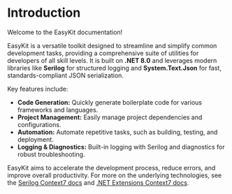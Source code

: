 # Introduction

Welcome to the EasyKit documentation!

EasyKit is a versatile toolkit designed to streamline and simplify common development tasks, providing a comprehensive suite of utilities for developers of all skill levels. It is built on **.NET 8.0** and leverages modern libraries like **Serilog** for structured logging and **System.Text.Json** for fast, standards-compliant JSON serialization.

Key features include:

*   **Code Generation:** Quickly generate boilerplate code for various frameworks and languages.
*   **Project Management:** Easily manage project dependencies and configurations.
*   **Automation:** Automate repetitive tasks, such as building, testing, and deployment.
*   **Logging & Diagnostics:** Built-in logging with Serilog and diagnostics for robust troubleshooting.

EasyKit aims to accelerate the development process, reduce errors, and improve overall productivity. For more on the underlying technologies, see the [Serilog Context7 docs](https://context7.com/library/serilog/serilog) and [.NET Extensions Context7 docs](https://context7.com/library/dotnet/extensions).
